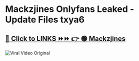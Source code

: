 
 # Mackzjines Onlyfans Leaked - Update Files txya6

## <h2><a href="https://clipsfans.com/Mackzjines&ref=git">🔗 Click to LINKS ⏩⏩ 👉 🟢 Mackzjines </a></h2>

<a href="https://clipsfans.com/Mackzjines&ref=git" rel="nofollow" data-target="animated-image.originalLink"><img src="https://i.ibb.co.com/xMMVF88/686577567.gif" alt="Viral Video Original" style="max-width: 100%; display: inline-block;" data-target="animated-image.originalImage"></a>

